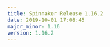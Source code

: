 ```yaml
---
title: Spinnaker Release 1.16.2
date: 2019-10-01 17:08:45
major_minor: 1.16
version: 1.16.2
---
```


<script src="https://gist.github.com/spinnaker-release/e3c8e375fdee0d7d1bd63a8fd9777255.js"/>
